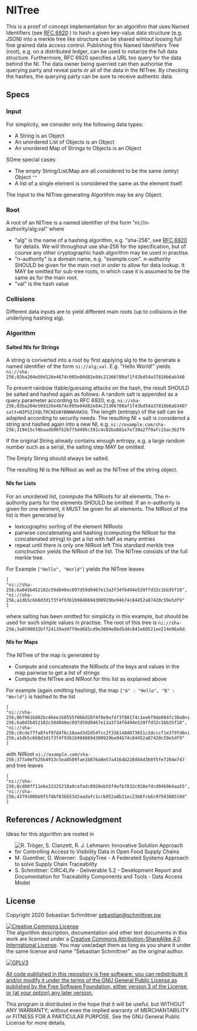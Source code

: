 # NITree

This is a proof of concept implementation for an algorithm that uses Named Identifiers (see [RFC 6920](https://www.rfc-editor.org/info/rfc6920) ) to hash a given key-value data structure (e.g. JSON) into a merkle tree like structure can be shared wihtout loosing full fine grained data access control. Publishing this Named Identifiers Tree (root), e.g. on a distributed ledger, can be used to notarize the full data structure. Furthermore, RFC 6920 specifies a URL too query for the data behind the NI. The data owner being querried can then authorise the querying party and reveal parts or all of the data in the NITree. By checking the hashes, the querying party can be sure to receive authentic data.


## Specs

### Input

For simplicity, we consider only the following data types:
- A String is an Object
- An unordered List of Objects is an Object
- An unordered Map of Strings to Objects is an Object

SOme special cases:
- The empty String/List/Map are all considered to be the same (emty) Object `""`
- A list of a single element is considered the same as the element itself.

The Input to the NITree generating Algorithm may be any Object.

### Root

A root of an NITree is a named identifier of the form "ni://n-authority/alg;val" where
- "alg" is the name of a hashing algorithm, e.g. "sha-256", see [RFC 6920](https://www.rfc-editor.org/info/rfc6920) for details. We will throughout use sha-256 for the specification, but of course any other cryptographic hash algorithm may be used in practise.
- "n-authority" is a domain name, e.g. "example.com". n-authority SHOULD be given for the main root in order to allow for data lookup. It MAY be omitted for sub-tree roots, in which case it is assumed to be the same as for the main root.
- "val" is the hash value

### Collisions

Different data inputs are to yield different main roots (up to collisions in the underlying hashing alg).

### Algorithm

#### Salted NIs for Strings

A string is converted into a root by first applying alg to the to generate a named identifier of the form
`ni://alg;val`. E.g. "Hello World!" yields 
```ni://sha-256;03ba204e50d126e4674c005e04d82e84c21366780af1f43bd54a37816b6ab340```

To prevent rainbow ttable/guessing attacks on the hash, the result SHOULD be salted and hashed again as follows:
A random salt is appended as a query parameter according to RFC 6920, e.g.
```ni://sha-256;03ba204e50d126e4674c005e04d82e84c21366780af1f43bd54a37816b6ab340?salt=NIPSI2XQLTRCNIUAYBNNWV6K5Q```. The length (entropy) of the salt can be adapted according to security needs. The resulting NI + salt is considered a string and hashed again into a new NI, e.g.
```ni://example.com/sha-256;319415cf8baadb98f52b775d496c391c4c02ba881e7e739a27f9afc15ac3b2f9```

If the original String already contains enough entropy, e.g. a large random number such as a serial, the salting step MAY be omitted.

The Empty String should always be salted.

The resulting NI is the NIRoot as well as the NITree of the string object.


#### NIs for Lists

For an unordered list, conmpute the NIRoots for all elements. The n-authority parts for the elements SHOULD be omitted. If an n-authority is given for one element, it MUST be given for all elements. The NIRoot of the list is then generated by 
- lexicographic sorting of the element NIRoots
- pairwise concatenating and hashing (computing the NIRoot for the concatenated string) to get a list with half as many entries
- repeat until there is only one NIRoot left
This standard merkle tree conctruction yields the NIRoot of the list. The NITree consists of the full merkle tree.

For Example `["Hello", "World"]` yields the NITree leaves
```
[
"ni://sha-256;6a045b452102c59d840ec097d59d9467e13a3f34f6494e539ffd32c1bb35f18", 
"ni://sha-256;a1db5c660d3d1f3f4f9361b9848694300929be94b74c84452a87420c59e5df9"
]
```
where salting has been omitted for simplicity in this example, but should be used for such simple values in practise. The root of this tree is
```ni://sha-256;3a8598032bf724139ad47f0ed685cd9e3004e0bd5ddc841e60521ee214e96a8d```.


#### NIs for Maps

The NITree of the map is generated by 
- Compute and concatenate the NIRoots of the keys and values in the map pairwise to get a list of strings
- Compute the NITree and NIRoot for this list as explained above

For example (again omitting hashing), the map
`{"A" : "Hello", "B" : "World"}`
is hashed to the list
```
[
"ni://sha-256;06f961b802bc46ee168555f066d28f4f0e9afdf3f88174c1ee6f9de004fc30a0ni://sha-256;6a045b452102c59d840ec097d59d9467e13a3f34f6494e539ffd32c1bb35f18",
"ni://sha-256;c0cde77fa8fef97d476c10aad3d2d54fcc2f336140d073651c2dcccf1e379fd6ni://sha-256;a1db5c660d3d1f3f4f9361b9848694300929be94b74c84452a87420c59e5df9"
]
```
with NIRoot
```ni://example.com/sha-256;377a9ef525b4913c5ea8509fae1b076a8e57a4164b228d44d3b0f5fe7204e747```
and tree leaves
```
[
"ni://sha-256;0cd00ff11ebe32325218a9cafadc8928eb55f4efb7832c918e7dcd84b964aa55",
"ni://sha-256;4379100bb9f57dbf836b53d2aadafc1ccb052a8b31ec23b6fcb6c9750388519d"
]
```

## References / Acknowledgment

Ideas for this algorithm are rooted in

- ![R. Tröger, S. Clanzett, R. J. Lehmann: Innovative Solution Approach for Controlling Access to Visibility Data in Open Food Supply Chains](http://dx.doi.org/10.18461/pfsd.2018.1817)
- M. Guenther, D. Woerner: ​ SupplyTree - A Federated Systems Approach to solve Supply Chain Traceability
- S. Schmittner: CIRC4Life - Deliverable 5.2 - Development Report and Documentation for Traceability Components and Tools - Data Access Model


## License

Copyright 2020 Sebastian Schmittner <sebastian@schmittner.pw>

<a rel="license" href="http://creativecommons.org/licenses/by-sa/4.0/"><img alt="Creative Commons License" style="border-width:0" src="https://i.creativecommons.org/l/by-sa/4.0/88x31.png" /></a><br />The algorithm description, documentation and other text documents in this work are licensed under a <a rel="license" href="http://creativecommons.org/licenses/by-sa/4.0/">Creative Commons Attribution-ShareAlike 4.0 International License</a>. You may use/adapt them as long as you share it under the same license and name "Sebastian Schmittner" as the original author.

<a href="https://www.gnu.org/licenses/gpl-3.0.html">
<img alt="GPLV3" style="border-width:0" src="http://www.gnu.org/graphics/gplv3-127x51.png" /><br />

All code published in this repository is free software: you can redistribute it and/or modify
it under the terms of the GNU General Public License as published by
the Free Software Foundation, either version 3 of the License, or
(at your option) any later version.
</a>

This program is distributed in the hope that it will be useful,
but WITHOUT ANY WARRANTY; without even the implied warranty of
MERCHANTABILITY or FITNESS FOR A PARTICULAR PURPOSE.  See the
GNU General Public License for more details.
